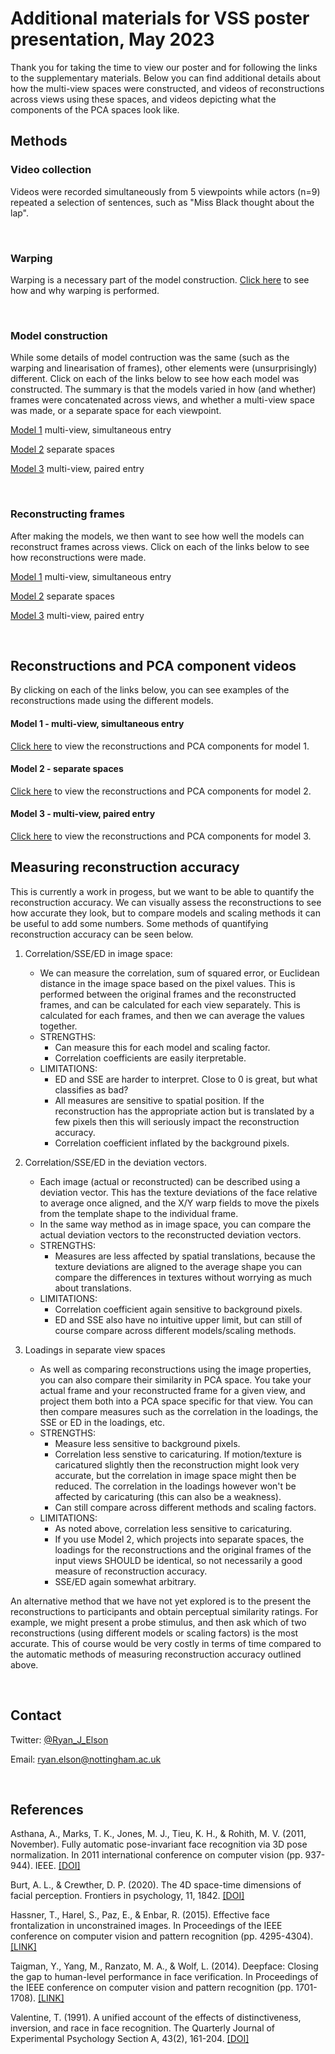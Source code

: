 # Additional materials for VSS poster presentation, May 2023
Thank you for taking the time to view our poster and for following the links to the supplementary materials.
Below you can find additional details about how the multi-view spaces were constructed, and videos of reconstructions across views using these spaces, and videos depicting what the components of the PCA spaces look like. 


## Methods

### Video collection
Videos were recorded simultaneously from 5 viewpoints while actors (n=9) repeated a selection of sentences, such as "Miss Black thought about the lap". 

<br>

### Warping
Warping is a necessary part of the model construction. [Click here](https://ryanelson1996.github.io/VSS_2023_Poster_Supplement/Warping.html) to see how and why warping is performed.

<br>

### Model construction
While some details of model contruction was the same (such as the warping and linearisation of frames), other elements were (unsurprisingly) different. Click on each of the links below to see how each model was constructed. The summary is that the models varied in how (and whether) frames were concatenated across views, and whether a multi-view space was made, or a separate space for each viewpoint.

[Model 1](https://ryanelson1996.github.io/VSS_2023_Poster_Supplement/model_1_construction.html) multi-view, simultaneous entry

[Model 2](https://ryanelson1996.github.io/VSS_2023_Poster_Supplement/model_2_construction.html) separate spaces

[Model 3](https://ryanelson1996.github.io/VSS_2023_Poster_Supplement/model_3_construction.html)  multi-view, paired entry

<br>

### Reconstructing frames
After making the models, we then want to see how well the models can reconstruct frames across views. Click on each of the links below to see how reconstructions were made.

[Model 1](https://ryanelson1996.github.io/VSS_2023_Poster_Supplement/model_1_reconstructing_frames.html) multi-view, simultaneous entry

[Model 2](https://ryanelson1996.github.io/VSS_2023_Poster_Supplement/model_2_reconstructing_frames.html) separate spaces

[Model 3](https://ryanelson1996.github.io/VSS_2023_Poster_Supplement/model_3_reconstructing_frames.html) multi-view, paired entry

<br>

## Reconstructions and PCA component videos
By clicking on each of the links below, you can see examples of the reconstructions made using the different models.

#### Model 1 - multi-view, simultaneous entry
[Click here](https://ryanelson1996.github.io/VSS_2023_Poster_Supplement/model_1_multi-view_simultaneious_entry.html) to view the reconstructions and PCA components for model 1.

#### Model 2 - separate spaces
[Click here](https://ryanelson1996.github.io/VSS_2023_Poster_Supplement/model_2_separate_spaces.html) to view the reconstructions and PCA components for model 2.

#### Model 3 - multi-view, paired entry
[Click here](https://ryanelson1996.github.io/VSS_2023_Poster_Supplement/model_3_paired_entry_reconstructions.html) to view the reconstructions and PCA components for model 3.

## Measuring reconstruction accuracy
This is currently a work in progess, but we want to be able to quantify the reconstruction accuracy. We can visually assess the reconstructions to see how accurate they look, but to compare models and scaling methods it can be useful to add some numbers. Some methods of quantifying reconstruction accuracy can be seen below.

1) Correlation/SSE/ED in image space:
    - We can measure the correlation, sum of squared error, or Euclidean distance in the image space based on the pixel values. This is performed between the original frames and the reconstructed frames, and can be calculated for each view                 separately. This is calculated for each frames, and then we can average the values together.
    - STRENGTHS: 
        - Can measure this for each model and scaling factor.
        - Correlation coefficients are easily iterpretable.
    - LIMITATIONS: 
        - ED and SSE are harder to interpret. Close to 0 is great, but what classifies as bad?
        - All measures are sensitive to spatial position. If the reconstruction has the appropriate action but is translated by a few pixels then this will seriously impact the reconstruction accuracy.
        - Correlation coefficient inflated by the background pixels.
        
2) Correlation/SSE/ED in the deviation vectors.
    - Each image (actual or reconstructed) can be described using a deviation vector. This has the texture deviations of the face relative to average once aligned, and the X/Y warp fields to move the pixels from the template shape to the individual frame.
    - In the same way method as in image space, you can compare the actual deviation vectors to the reconstructed deviation vectors.
    - STRENGTHS:
        - Measures are less affected by spatial translations, because the texture deviations are aligned to the average shape you can compare the differences in textures without worrying as much about translations.
    - LIMITATIONS:
        - Correlation coefficient again sensitive to background pixels.
        - ED and SSE also have no intuitive upper limit, but can still of course compare across different models/scaling methods.
        
3) Loadings in separate view spaces
    - As well as comparing reconstructions using the image properties, you can also compare their similarity in PCA space. You take your actual frame and your reconstructed frame for a given view, and project them both into a PCA space specific for that view. You can then compare measures such as the correlation in the loadings, the SSE or ED in the loadings, etc.
    - STRENGTHS:
        - Measure less sensitive to background pixels.
        - Correlation less senstive to caricaturing. If motion/texture is caricatured slightly then the reconstruction might look very accurate, but the correlation in image space might then be reduced. The correlation in the loadings however won't be affected by caricaturing (this can also be a weakness).
        - Can still compare across different methods and scaling factors.
    - LIMITATIONS:
        - As noted above, correlation less sensitive to caricaturing. 
        - If you use Model 2, which projects into separate spaces, the loadings for the reconstructions and the original frames of the input views SHOULD be identical, so not necessarily a good measure of reconstruction accuracy.
        - SSE/ED again somewhat arbitrary.
        
An alternative method that we have not yet explored is to the present the reconstructions to participants and obtain perceptual similarity ratings. For example, we might present a probe stimulus, and then ask which of two reconstructions (using different models or scaling factors) is the most accurate. This of course would be very costly in terms of time compared to the automatic methods of measuring reconstruction accuracy outlined above.
        

<br>

## Contact  

Twitter: [@Ryan_J_Elson](https://twitter.com/Ryan_J_Elson)  

Email: [ryan.elson@nottingham.ac.uk](ryan.elson@nottingham.ac.uk)  

<br>

## References  

Asthana, A., Marks, T. K., Jones, M. J., Tieu, K. H., & Rohith, M. V. (2011, November). Fully automatic pose-invariant face recognition via 3D pose normalization. In 2011 international conference on computer vision (pp. 937-944). IEEE. [[DOI]](https://doi.org/10.1109/ICCV.2011.6126336)

Burt, A. L., & Crewther, D. P. (2020). The 4D space-time dimensions of facial perception. Frontiers in psychology, 11, 1842. [[DOI]](https://doi.org/10.3389/fpsyg.2020.01842)

Hassner, T., Harel, S., Paz, E., & Enbar, R. (2015). Effective face frontalization in unconstrained images. In Proceedings of the IEEE conference on computer vision and pattern recognition (pp. 4295-4304). [[LINK]](https://www.cv-foundation.org/openaccess/content_cvpr_2015/html/Hassner_Effective_Face_Frontalization_2015_CVPR_paper.html)

Taigman, Y., Yang, M., Ranzato, M. A., & Wolf, L. (2014). Deepface: Closing the gap to human-level performance in face verification. In Proceedings of the IEEE conference on computer vision and pattern recognition (pp. 1701-1708). [[LINK]](https://openaccess.thecvf.com/content_cvpr_2014/html/Taigman_DeepFace_Closing_the_2014_CVPR_paper.html)

Valentine, T. (1991). A unified account of the effects of distinctiveness, inversion, and race in face recognition. The Quarterly Journal of Experimental Psychology Section A, 43(2), 161-204. [[DOI]](https://doi.org/10.1080/14640749108400966) 
